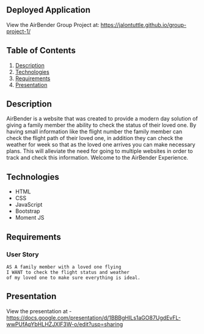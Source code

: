 ## Deployed Application

View the AirBender Group Project at: https://jalontuttle.github.io/group-project-1/

## Table of Contents

1. [Description](#Description)
2. [Technologies](#technologies)
3. [Requirements](#Requirements)
4. [Presentation](#Presentation)


## Description

AirBender is a website that was created to provide a modern day solution of giving a family member the ability to check the status of their loved one. By having small information like the flight number the family member can check the flight path of their loved one, in addition they can check the weather for week so that as the loved one arrives you can make necessary plans. This will alleviate the need for going to multiple websites in order to track and check this information. Welcome to the AirBender Experience.


## Technologies
- HTML
- CSS
- JavaScript
- Bootstrap
- Moment JS

## Requirements

### User Story

```
AS A family member with a loved one flying
I WANT to check the flight status and weather
of my loved one to make sure everything is ideal.
```

## Presentation
View the presentation at - https://docs.google.com/presentation/d/1BBBgHILs1aGO87UgdEvFL-wwPUfApYbHLHZJXlF3W-o/edit?usp=sharing
